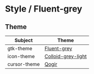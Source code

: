 

# Style / Fluent-grey


## Theme

| Subject | Theme |
| --- | --- |
| gtk-theme | [Fluent-grey](https://github.com/vinceliuice/Fluent-gtk-theme) |
| icon-theme | [Colloid-grey-light](https://github.com/vinceliuice/Colloid-icon-theme) |
| cursor-theme | [Qogir](https://github.com/vinceliuice/Qogir-icon-theme/tree/master/src/cursors) |
